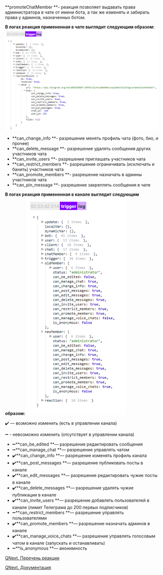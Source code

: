 
**promoteChatMember **- реакция позволяет выдавать права администратора в чате от имени бота, а так же изменять и забирать права у админов, назначенных ботом.

**В логах реакция примененная в чате выглядит следующим образом:**
![](./1.png)
* **can_change_info **- разрешение менять профиль чата (фото, био, и прочее)
* **can_delete_message **- разрешение удалять сообщения других участников чата
* **can_invite_users **- разрешение приглашать участников чата
* **can_restrict_members **- разрешение ограничивать (исключать и банить) участников чата
* **can_promote_members **- разрешение назначать в админы участников чата
* **can_pin_message **- разрешение закреплять сообщения в чате



**В логах реакция примененная в канале выглядит следующим образом:**
![](./2.png)

✔️ — возможно изменить (есть в управлении канала)

➖ - невозможно изменить (отсутствует в управлении канала)
* ➖**can_be_edited **— разрешение редактировать сообщения
* ➖**can_manage_chat **— разрешение управлять чатом
* ✔️**can_change_info **— разрешение изменять профиль канала 
* ✔️**can_post_messages **— разрешение публиковать посты в канале 
* ✔️**can_edit_messages **— разрешение редактировать чужие посты в канале 
* ✔️**can_delete_messages **— разрешение удалять чужие публикации в канале
* ✔️**can_invite_users **— разрешение добавлять пользователей в канале (лимит Телеграма до 200 первых подписчиков) 
* ➖**can_restrict_members **— разрешение управлять пользователями
* ✔️**can_promote_members **— разрешение назначать админов в канале
* ✔️**can_manage_voice_chats **— разрешение управлять голосовым чатом в канале (запускать и останавливать)
* ➖**is_anonymous **— анонимность



[QNext. Перечень реакции](/docs-test/ph/QNext-admin-reaction-about-05-01)

[QNext. Документация](/docs-test/ph/QNext-admin-documentation-05-08)

